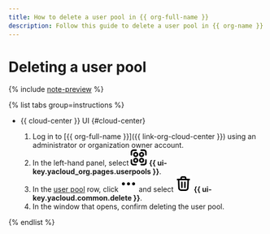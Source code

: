 ```yaml
---
title: How to delete a user pool in {{ org-full-name }}
description: Follow this guide to delete a user pool in {{ org-name }}.
---
```


# Deleting a user pool


{% include [note-preview](../../../_includes/note-preview.md) %}

{% list tabs group=instructions %}

- {{ cloud-center }} UI {#cloud-center}

  1. Log in to [{{ org-full-name }}]({{ link-org-cloud-center }}) using an administrator or organization owner account.
  1. In the left-hand panel, select ![userpool](../../../_assets/organization/userpool.svg) **{{ ui-key.yacloud_org.pages.userpools }}**.
  1. In the [user pool](../../../organization/concepts/user-pools.md) row, click ![image](../../../_assets/console-icons/ellipsis.svg) and select ![image](../../../_assets/console-icons/trash-bin.svg) **{{ ui-key.yacloud.common.delete }}**.
  1. In the window that opens, confirm deleting the user pool.

{% endlist %}